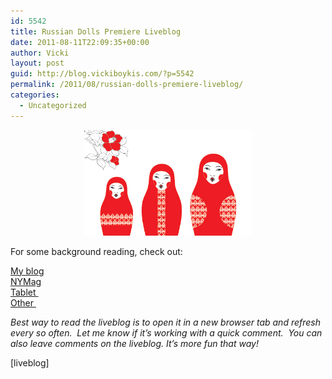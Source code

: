 ```yaml
---
id: 5542
title: Russian Dolls Premiere Liveblog
date: 2011-08-11T22:09:35+00:00
author: Vicki
layout: post
guid: http://blog.vickiboykis.com/?p=5542
permalink: /2011/08/russian-dolls-premiere-liveblog/
categories:
  - Uncategorized
---
```

<p style="text-align: center;">
  <a href="https://raw.githubusercontent.com/veekaybee/wlb/gh-pages/assets/images/2011/08/japanese_matryoshka.jpg"><img class="aligncenter size-full wp-image-5547" title="japanese_matryoshka" src="https://raw.githubusercontent.com/veekaybee/wlb/gh-pages/assets/images/2011/08/japanese_matryoshka.jpg" alt="" width="270" height="169" /></a>
</p>

For some background reading, check out:

<p style="text-align: left;">
  <a href="http://blog.vickiboykis.com/2011/07/27/the-russian-jersey-shore-no-one-is-ready/">My blog</a><br /> <a href="http://nymag.com/daily/entertainment/2011/08/russian_dolls.html" target="_blank"> NYMag</a><br /> <a href="http://www.tabletmag.com/arts-and-culture/74713/brighton-beach-memoir/" target="_blank">Tablet </a><br /> <a href="http://www.sheepsheadbites.com/2011/07/first-look-russian-dolls-brighton-beach-reality-show-video-preview/" target="_blank">Other </a>
</p>

_Best way to read the liveblog is to open it in a new browser tab and refresh every so often.  Let me know if it&#8217;s working with a quick comment.  You can also leave comments on the liveblog. It&#8217;s more fun that way!_

[liveblog]